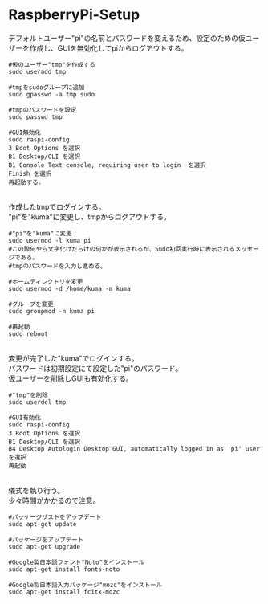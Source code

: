 # RaspberryPi-Setup

デフォルトユーザー"pi"の名前とパスワードを変えるため、設定のための仮ユーザーを作成し、GUIを無効化してpiからログアウトする。<br>

    #仮のユーザー"tmp"を作成する
    sudo useradd tmp
    
    #tmpをsudoグループに追加
    sudo gpasswd -a tmp sudo
    
    #tmpのパスワードを設定
    sudo passwd tmp

    #GUI無効化
    sudo raspi-config
    3 Boot Options を選択
    B1 Desktop/CLI を選択
    B1 Console Text console, requiring user to login  を選択
    Finish を選択
    再起動する。
    
<br>
作成したtmpでログインする。<br>
"pi"を"kuma"に変更し、tmpからログアウトする。<br>

    #"pi"を"kuma"に変更
    sudo usermod -l kuma pi
    #この際何やら文字化けだらけの何かが表示されるが、Sudo初回実行時に表示されるメッセージである。
    #tmpのパスワードを入力し進める。
    
    #ホームディレクトリを変更
    sudo usermod -d /home/kuma -m kuma
    
    #グループを変更
    sudo groupmod -n kuma pi
    
    #再起動
    sudo reboot

<br>
変更が完了した"kuma"でログインする。<br>
パスワードは初期設定にて設定した"pi"のパスワード。<br>
仮ユーザーを削除しGUIも有効化する。<br>

    #"tmp"を削除
    sudo userdel tmp
    
    #GUI有効化
    sudo raspi-config
    3 Boot Options を選択
    B1 Desktop/CLI を選択
    B4 Desktop Autologin Desktop GUI, automatically logged in as 'pi' user を選択
    再起動

<br>
儀式を執り行う。<br>
少々時間がかかるので注意。<br>

    #パッケージリストをアップデート
    sudo apt-get update
    
    #パッケージをアップデート
    sudo apt-get upgrade
    
    #Google製日本語フォント"Noto"をインストール
    sudo apt-get install fonts-noto
    
    #Google製日本語入力パッケージ"mozc"をインストール
    sudo apt-get install fcitx-mozc
